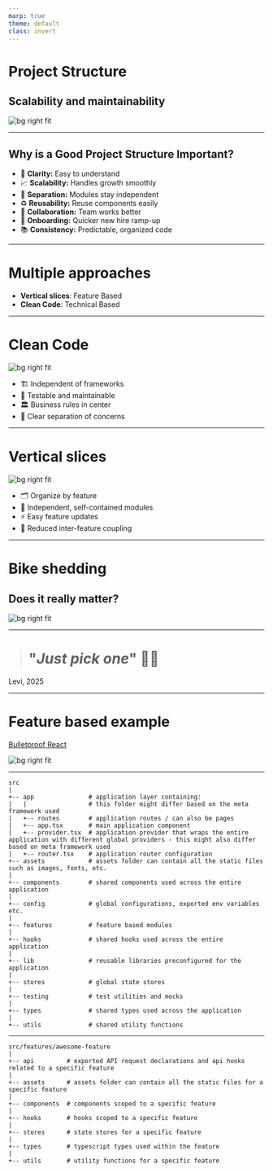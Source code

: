```yaml
---
marp: true
theme: default
class: invert
---
```


# Project Structure
## Scalability and maintainability

![bg right fit](../assets/project-structure.png)

---

## Why is a Good Project Structure Important?

- 🧠 **Clarity:** Easy to understand
- 📈 **Scalability:** Handles growth smoothly
- 🧩 **Separation:** Modules stay independent
- ♻️ **Reusability:** Reuse components easily
- 🤝 **Collaboration:** Team works better
- 🚀 **Onboarding:** Quicker new hire ramp-up
- 📚 **Consistency:** Predictable, organized code


--- 

# Multiple approaches

- **Vertical slices**: Feature Based
- **Clean Code**: Technical Based

---

# Clean Code

![bg right fit](../assets/clean-code.png)

- 🏗️ Independent of frameworks
- 🧪 Testable and maintainable
- 🏛️ Business rules in center
- 🧹 Clear separation of concerns

---

# Vertical slices

![bg right fit](../assets/vertical-slice.png)

- 🗂️ Organize by feature
- 🧩 Independent, self-contained modules
- ⚡ Easy feature updates
- 🔗 Reduced inter-feature coupling

---

# Bike shedding
## Does it really matter?

![bg right fit](../assets/bike-shedding.png)

---

> # "_Just pick one_" 🤷‍♀️
Levi, 2025

---

# Feature based example

[Bulletproof React](https://github.com/alan2207/bulletproof-react/blob/master/docs/project-structure.md)

![bg right fit](../assets/bulletproof-react.png)

---

```
src
|
+-- app               # application layer containing:
|   |                 # this folder might differ based on the meta framework used
|   +-- routes        # application routes / can also be pages
|   +-- app.tsx       # main application component
|   +-- provider.tsx  # application provider that wraps the entire application with different global providers - this might also differ based on meta framework used
|   +-- router.tsx    # application router configuration
+-- assets            # assets folder can contain all the static files such as images, fonts, etc.
|
+-- components        # shared components used across the entire application
|
+-- config            # global configurations, exported env variables etc.
|
+-- features          # feature based modules
|
+-- hooks             # shared hooks used across the entire application
|
+-- lib               # reusable libraries preconfigured for the application
|
+-- stores            # global state stores
|
+-- testing           # test utilities and mocks
|
+-- types             # shared types used across the application
|
+-- utils             # shared utility functions
```

---
```
src/features/awesome-feature
|
+-- api         # exported API request declarations and api hooks related to a specific feature
|
+-- assets      # assets folder can contain all the static files for a specific feature
|
+-- components  # components scoped to a specific feature
|
+-- hooks       # hooks scoped to a specific feature
|
+-- stores      # state stores for a specific feature
|
+-- types       # typescript types used within the feature
|
+-- utils       # utility functions for a specific feature
```